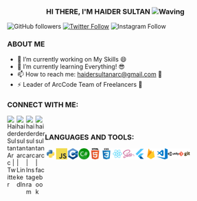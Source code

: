 ### <div align="center">HI THERE, I'M HAIDER SULTAN <img src="https://github.com/TheDudeThatCode/TheDudeThatCode/blob/master/Assets/Hi.gif" width="29px" alt="Waving"></div>

![GitHub followers](https://img.shields.io/github/followers/HaiderSultanArc?color=58a6d3&label=Follow%20%40HaiderSultanArc&logo=Github&style=for-the-badge)
[![Twitter Follow](https://img.shields.io/twitter/follow/HaiderSultanArc?color=58a6d3&logo=twitter&style=for-the-badge)](https://twitter.com/intent/follow?original_referer=https%3A%2F%2Fgithub.com%2FHaiderSultanArc&screen_name=HaiderSultanArc)
![Instagram Follow](https://img.shields.io/instagram/follow/HaiderSultanArc?color=58a6d3&logo=instagram&style=for-the-badge)

### ABOUT ME

- 🔭 I’m currently working on My Skills 😄
- 🌱 I’m currently learning Everything! 😎
- 📫 How to reach me: haidersultanarc@gmail.com 📧
- ⚡ Leader of ArcCode Team of Freelancers 🚀


### CONNECT WITH ME:

[<img align="left" alt="HaiderSultanArc | Twitter" width="22px" src="https://cdn.jsdelivr.net/npm/simple-icons@v3/icons/twitter.svg" />][twitter]
[<img align="left" alt="haidersultanarc | LinkedIn" width="22px" src="https://cdn.jsdelivr.net/npm/simple-icons@v3/icons/linkedin.svg" />][linkedin]
[<img align="left" alt="haidersultanarc | Instagram" width="22px" src="https://cdn.jsdelivr.net/npm/simple-icons@v3/icons/instagram.svg" />][instagram]
[<img align="left" alt="haidersultanarc | facebook" width="22px" src="https://cdn.jsdelivr.net/npm/simple-icons@v3/icons/facebook.svg" />][facebook]


<br />


### LANGUAGES AND TOOLS:

<img align="left" alt="Python" width="26px" src="https://raw.githubusercontent.com/github/explore/80688e429a7d4ef2fca1e82350fe8e3517d3494d/topics/python/python.png" />
<img align="left" alt="JavaScript" width="26px" src="https://raw.githubusercontent.com/github/explore/80688e429a7d4ef2fca1e82350fe8e3517d3494d/topics/javascript/javascript.png" />
<img align="left" alt="C++" width="26px" src="https://raw.githubusercontent.com/github/explore/361e2821e2dea67711cde99c9c40ed357061cf27/topics/cpp/cpp.png" />
<img align="left" alt="C#" width="26px" src="https://raw.githubusercontent.com/github/explore/e94815998e4e0713912fed477a1f346ec04c3da2/topics/csharp/csharp.png" />
<img align="left" alt="HTML5" width="26px" src="https://raw.githubusercontent.com/github/explore/80688e429a7d4ef2fca1e82350fe8e3517d3494d/topics/html/html.png" />
<img align="left" alt="CSS3" width="26px" src="https://raw.githubusercontent.com/github/explore/80688e429a7d4ef2fca1e82350fe8e3517d3494d/topics/css/css.png" />
<img align="left" alt="React" width="26px" src="https://raw.githubusercontent.com/github/explore/80688e429a7d4ef2fca1e82350fe8e3517d3494d/topics/react/react.png" />
<img align="left" alt="Sass" width="26px" src="https://raw.githubusercontent.com/github/explore/80688e429a7d4ef2fca1e82350fe8e3517d3494d/topics/sass/sass.png" />
<img align="left" alt="Flutter" width="26px" src="https://raw.githubusercontent.com/github/explore/80688e429a7d4ef2fca1e82350fe8e3517d3494d/topics/flutter/flutter.png" />
<img align="left" alt="Firebase" width="26px" src="https://raw.githubusercontent.com/github/explore/80688e429a7d4ef2fca1e82350fe8e3517d3494d/topics/firebase/firebase.png" />
<img align="left" alt="VS Code" width="26px" src="https://raw.githubusercontent.com/github/explore/80688e429a7d4ef2fca1e82350fe8e3517d3494d/topics/visual-studio-code/visual-studio-code.png" />
<img align="left" alt="Unity" width="26px" src="https://raw.githubusercontent.com/github/explore/80688e429a7d4ef2fca1e82350fe8e3517d3494d/topics/unity/unity.png" />
<img align="left" alt="Git" width="26px" src="https://raw.githubusercontent.com/github/explore/80688e429a7d4ef2fca1e82350fe8e3517d3494d/topics/git/git.png" />

[twitter]: https://twitter.com/HaiderSultanArc
[instagram]: https://instagram.com/haidersultanarc
[linkedin]: https://linkedin.com/in/haidersultanarc
[facebook]: https://www.facebook.com/HaiderSultanArc
